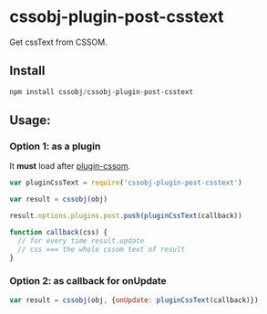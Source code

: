 # cssobj-plugin-post-csstext

Get cssText from CSSOM.

## Install

``` javascript
npm install cssobj/cssobj-plugin-post-csstext
```

## Usage:

### Option 1: as a plugin

It **must** load after [plugin-cssom](https://github.com/cssobj/cssobj-plugin-post-cssom).

``` javascript
var pluginCssText = require('cssobj-plugin-post-csstext')

var result = cssobj(obj)

result.options.plugins.post.push(pluginCssText(callback))

function callback(css) {
  // for every time result.update
  // css === the whole cssom text of result
}
```

### Option 2: as callback for onUpdate

``` javascript
var result = cssobj(obj, {onUpdate: pluginCssText(callback)})
```

